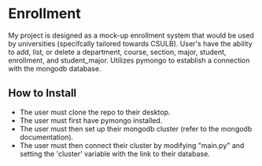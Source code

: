 # Enrollment
My project is designed as a mock-up enrollment system that would be used by universities (specifcally tailored towards CSULB). User's have the ability to add, list, or delete a department, course, section, major, student, enrollment, and student_major. Utilizes pymongo to establish a connection with the mongodb database.
## How to Install
- The user must clone the repo to their desktop.
- The user must first have pymongo installed. 
- The user must then set up their mongodb cluster (refer to the mongodb documentation).
- The user must then connect their cluster by modifying "main.py" and setting the 'cluster' variable with the link to their database.

